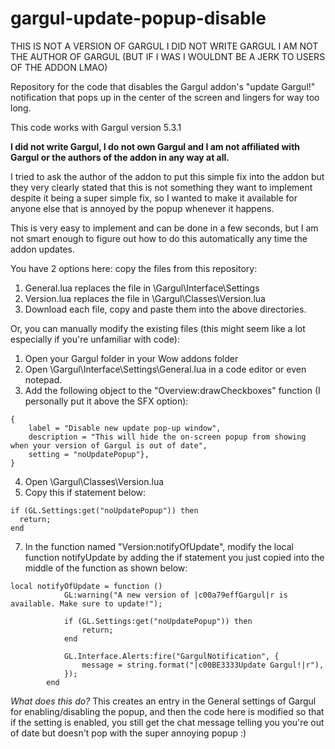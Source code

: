 # gargul-update-popup-disable

THIS IS NOT A VERSION OF GARGUL I DID NOT WRITE GARGUL I AM NOT THE AUTHOR OF GARGUL (BUT IF I WAS I WOULDNT BE A JERK TO USERS OF THE ADDON LMAO)

Repository for the code that disables the Gargul addon's "update Gargul!" notification that pops up in the center of the screen and lingers for way too long.

This code works with Gargul version 5.3.1

**I did not write Gargul, I do not own Gargul and I am not affiliated with Gargul or the authors of the addon in any way at all.**

I tried to ask the author of the addon to put this simple fix into the addon but they very clearly stated that this is not something they want to implement despite it being a super simple fix, so I wanted to make it available for anyone else that is annoyed by the popup whenever it happens.

This is very easy to implement and can be done in a few seconds, but I am not smart enough to figure out how to do this automatically any time the addon updates. 

You have 2 options here: copy the files from this repository:
1. General.lua replaces the file in \Gargul\Interface\Settings
2. Version.lua replaces the file in \Gargul\Classes\Version.lua
3. Download each file, copy and paste them into the above directories.

Or, you can manually modify the existing files (this might seem like a lot especially if you're unfamiliar with code):

1. Open your Gargul folder in your Wow addons folder
2. Open \Gargul\Interface\Settings\General.lua in a code editor or even notepad.
3. Add the following object to the "Overview:drawCheckboxes" function (I personally put it above the SFX option):

```
{
    label = "Disable new update pop-up window",
    description = "This will hide the on-screen popup from showing when your version of Gargul is out of date",
    setting = "noUpdatePopup"}, 
}
```
4. Open \Gargul\Classes\Version.lua
5. Copy this if statement below:
```
if (GL.Settings:get("noUpdatePopup")) then
  return;
end
```
            
7. In the function named "Version:notifyOfUpdate", modify the local function notifyUpdate by adding the if statement you just copied into the middle of the function as shown below:
```
local notifyOfUpdate = function ()
            GL:warning("A new version of |c00a79effGargul|r is available. Make sure to update!");
            
            if (GL.Settings:get("noUpdatePopup")) then
                return;
            end

            GL.Interface.Alerts:fire("GargulNotification", {
                message = string.format("|c00BE3333Update Gargul!|r"),
            });
        end
```

*What does this do?* This creates an entry in the General settings of Gargul for enabling/disabling the popup, and then the code here is modified so that if the setting is enabled, you still get the chat message telling you you're out of date but doesn't pop with the super annoying popup :)

